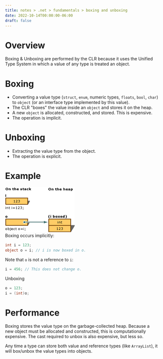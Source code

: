 ```yaml
---
title: notes > .net > fundamentals > boxing and unboxing
date: 2022-10-14T00:00:00-06:00
draft: false
---
```


# Overview
Boxing & Unboxing are performed by the CLR because it uses the Unified Type System in which a value of any type is treated an object.

# Boxing
- Converting a value type (`struct`, `enum`, numeric types, `floats`, `bool`, `char`) to `object` (or an interface type implemented by this value).
- The CLR "boxes" the value inside an `object` and stores it on the heap.
- A new `object` is allocated, constructed, and stored.  This is expensive.
- The operation is implicit.

# Unboxing
- Extracting the value type from the object.
- The operation is explicit.

# Example
![boxing and unboxing](boxing-and-unboxing.gif)  
Boxing occurs implicitly:
```cs
int i = 123;
object o = i; // i is now boxed in o.
```

Note that `o` is not a reference to `i`:
```cs
i = 456; // This does not change o.
```

Unboxing
```cs
o = 123;
i = (int)o;
```

# Performance
Boxing stores the value type on the garbage-collected heap.  Because a new object must be allocated and constructed, this is computationally expensive.  The cast required to unbox is also expensive, but less so.

Any time a type can store both value and reference types (like `ArrayList`), it will box/unbox the value types into objects.
